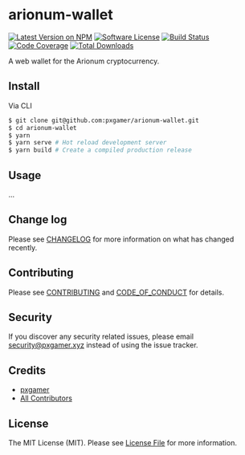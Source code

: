# arionum-wallet

[![Latest Version on NPM][ico-version]][link-npm]
[![Software License][ico-license]](LICENSE.md)
[![Build Status][ico-travis]][link-travis]
[![Code Coverage][ico-code-quality]][link-code-quality]
[![Total Downloads][ico-downloads]][link-downloads]

A web wallet for the Arionum cryptocurrency.

## Install

Via CLI

```bash
$ git clone git@github.com:pxgamer/arionum-wallet.git
$ cd arionum-wallet
$ yarn
$ yarn serve # Hot reload development server
$ yarn build # Create a compiled production release
```

## Usage

...

## Change log

Please see [CHANGELOG](CHANGELOG.md) for more information on what has changed recently.

## Contributing

Please see [CONTRIBUTING](.github/CONTRIBUTING.md) and [CODE_OF_CONDUCT](.github/CODE_OF_CONDUCT.md) for details.

## Security

If you discover any security related issues, please email security@pxgamer.xyz instead of using the issue tracker.

## Credits

- [pxgamer][link-author]
- [All Contributors][link-contributors]

## License

The MIT License (MIT). Please see [License File](LICENSE.md) for more information.

[ico-version]: https://img.shields.io/npm/v/arionum-wallet.svg?style=flat-square
[ico-license]: https://img.shields.io/badge/license-MIT-brightgreen.svg?style=flat-square
[ico-travis]: https://img.shields.io/travis/pxgamer/arionum-wallet/master.svg?style=flat-square
[ico-code-quality]: https://img.shields.io/codecov/c/github/pxgamer/arionum-wallet.svg?style=flat-square
[ico-downloads]: https://img.shields.io/npm/dt/arionum-wallet.svg?style=flat-square

[link-npm]: https://npmjs.com/package/arionum-wallet
[link-travis]: https://travis-ci.com/pxgamer/arionum-wallet
[link-code-quality]: https://codecov.io/gh/pxgamer/arionum-wallet
[link-downloads]: https://npmjs.com/package/arionum-wallet
[link-author]: https://github.com/pxgamer
[link-contributors]: ../../contributors
